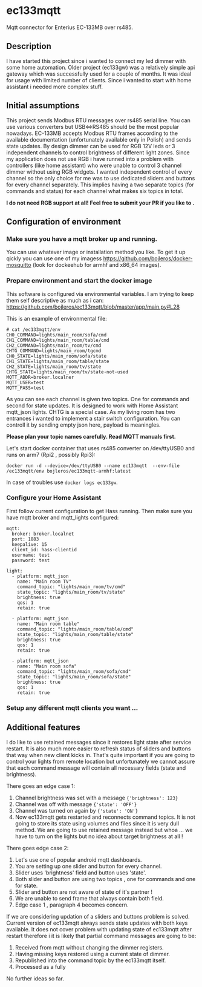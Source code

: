 # ec133mqtt

Mqtt connector for Enterius EC-133MB over rs485.


## Description

I have started this project since i wanted to connect my led dimmer with some home automation. Older project (ec133gw) was a relatively simple api gateway which was successfully used for a couple of months. It was ideal for usage with limited number of clients. Since i wanted to start with home assistant i needed more complex stuff.

## Initial assumptions

This project sends Modbus RTU messages over rs485 serial line. You can use various converters but USB<=>RS485 should be the most popular nowadays. EC-133MB accepts Modbus RTU frames according to the available documentation (unfortunately available only in Polish) and sends state updates. By design dimmer can be used for RGB 12V leds or 3 independent channels to control brightness of different light zones. Since my application does not use RGB i have runned into a problem with controllers (like home assistant) who were unable to control 3 channel dimmer without using RGB widgets. I wanted independent control of every channel so the only choice for me was to use dedicated sliders and buttons for every channel separately. This implies having a two separate topics (for commands and status) for each channel what makes six topics in total.


**I do not need RGB support at all! Feel free to submit your PR if you like to .**


## Configuration of environment

### Make sure you have a mqtt broker up and running.

You can use whatever image or installation method you like. To get it up qickly you can use one of my imagess https://github.com/bojleros/docker-mosquitto (look for dockeehub for armhf and x86_64 images).

### Prepare environment and start the docker image

This software is configured via environmental variables. I am trying to keep them self descriptive as much as i can:
https://github.com/bojleros/ec133mqtt/blob/master/app/main.py#L28

This is an example of environmental file:
```
# cat /ec133mqtt/env
CH0_COMMAND=lights/main_room/sofa/cmd
CH1_COMMAND=lights/main_room/table/cmd
CH2_COMMAND=lights/main_room/tv/cmd
CHTG_COMMAND=lights/main_room/tgcmd
CH0_STATE=lights/main_room/sofa/state
CH1_STATE=lights/main_room/table/state
CH2_STATE=lights/main_room/tv/state
CHTG_STATE=lights/main_room/tv/state-not-used
MQTT_ADDR=broker.localner
MQTT_USER=test
MQTT_PASS=test
```

As you can see each channel is given two topics. One for commands and second for state updates. It is designed to work with Home Assistant mqtt_json lights.
CHTG is a special case. As my living room has two entrances i wanted to implement a stair switch configuration. You can controll it by sending empty json here, payload is meaningles.

**Please plan your topic names carefully. Read MQTT manuals first.**


Let's start docker container that uses rs485 converter on /dev/ttyUSB0 and runs on arm7 (Rpi2 , possibly Rpi3):

```
docker run -d --device=/dev/ttyUSB0 --name ec133mqtt  --env-file /ec133mqtt/env bojleros/ec133mqtt-armhf:latest
```

In case of troubles use `docker logs ec133gw`.


### Configure your Home Assistant

First follow current configuration to get Hass running. Then make sure you have mqtt broker and mqtt_lights configured:

```
mqtt:
  broker: broker.localnet
  port: 1883
  keepalive: 15
  client_id: hass-clientid
  username: test
  password: test

light:
  - platform: mqtt_json
    name: "Main room TV"
    command_topic: "lights/main_room/tv/cmd"
    state_topic: "lights/main_room/tv/state"
    brightness: true
    qos: 1
    retain: true

  - platform: mqtt_json
    name: "Main room table"
    command_topic: "lights/main_room/table/cmd"
    state_topic: "lights/main_room/table/state"
    brightness: true
    qos: 1
    retain: true

  - platform: mqtt_json
    name: "Main room sofa"
    command_topic: "lights/main_room/sofa/cmd"
    state_topic: "lights/main_room/sofa/state"
    brightness: true
    qos: 1
    retain: true
```

### Setup any different mqtt clients you want ...


## Additional features

I do like to use retained messages since it restores light state after service restart. It is also much more easier to refresh status of sliders and buttons that way when new client kicks in. That's quite important if you are going to control your lights from remote location but unfortunately we cannot assure that each command message will contain all necessary fields (state and brightness).

There goes an edge case 1:

1. Channel brightness was set with a message `{'brightness': 123}`
2. Channel was off with message `{'state': 'OFF'}`
3. Channel was turned on again by `{'state': 'ON'}`
4. Now ec133mqtt gets restarted and reconnects command topics. It is not going to store its state using volumes and files since it is very dull method. We are going to use retained message instead but whoa ... we have to turn on the lights but no idea about target brightness at all !

There goes edge case 2:

1. Let's use one of popular android mqtt dashboards.
2. You are setting up one slider and button for every channel.
3. Slider uses 'brightness' field and button uses 'state'.
4. Both slider and button are using two topics , one for commands and one for state.
5. Slider and button are not aware of state of it's partner !
6. We are unable to send frame that always contain both field.
7. Edge case 1 , paragraph 4 becomes concern.

If we are considering updation of a sliders and buttons problem is solved. Current version of ec133mqtt always sends state updates with both keys available. It does not cover problem with updating state of ec133mqtt after restart therefore i it is likely that partial command messages are going to be:

1. Received from mqtt without changing the dimmer registers.
2. Having missing keys restored using a current state of dimmer.
3. Republished into the command topic by the ec133mqtt itself.
4. Processed as a fully

No further ideas so far.
